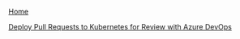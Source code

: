 [Home](/)

[Deploy Pull Requests to Kubernetes for Review with Azure DevOps](/2020-07-20_Deploy-PR-AzureDevops)
